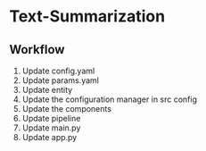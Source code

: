 # Text-Summarization

## Workflow

1. Update config.yaml
2. Update params.yaml
3. Update entity
4. Update the configuration manager in src config
5. Update the components
6. Update pipeline
7. Update main.py
8. Update app.py
